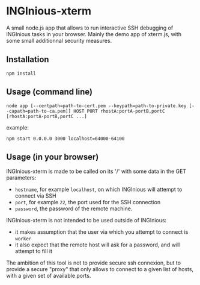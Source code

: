INGInious-xterm
===============

A small node.js app that allows to run interactive SSH debugging of INGInious tasks in your browser.
Mainly the demo app of xterm.js, with some small additionnal security measures.

Installation
------------

```
npm install
```


Usage (command line)
--------------------

```
node app [--certpath=path-to-cert.pem --keypath=path-to-private.key [--capath=path-to-ca.pem]] HOST PORT rhostA:portA-portB,portC [rhostA:portA-portB,portC ...]
```

example:

```
npm start 0.0.0.0 3000 localhost=64000-64100
```

Usage (in your browser)
-----------------------

INGInious-xterm is made to be called on its '/' with some data in the GET parameters:

- `hostname`, for example `localhost`, on which INGInious will attempt to connect via SSH
- `port`, for example `22`, the port used for the SSH connection
- `password`, the password of the remote machine.

INGInious-xterm is not intended to be used outside of INGInious:
- it makes assumption that the user via which you attempt to connect is `worker`
- it also expect that the remote host will ask for a password, and will attempt to fill it

The ambition of this tool is not to provide secure ssh connexion, but to provide a secure "proxy" that only allows to connect to a given list
of hosts, with a given set of available ports.
